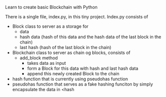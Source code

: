 Learn to create basic Blockchain with Python

There is a single file, index.py, in this tiny project.
Index.py consists of

- Block class to server as a storage for
  - data
  - hash data (hash of this data and the hash data of the last block in the chain)
  - last hash (hash of the last block in the chain)
- Blockchain class to server as chain og blocks, consists of
  - add_block method
    - takes data as input
    - form a Block for this data
      with hash and last hash data
    - append this newly created Block to the chain
- hash function that is currently using pseudohas function
- pseudohas function that serves as a fake hashing funciton
  by simply encapsulate the data in <hash</hash>
